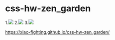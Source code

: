 # css-hw-zen_garden

1.![](https://i.imgur.com/AAFLTOM.png)
2.![](https://i.imgur.com/RdkiSHa.jpg)
3.![](https://i.imgur.com/cIpRH3G.jpg)

https://xiao-fighting.github.io/css-hw-zen_garden/
